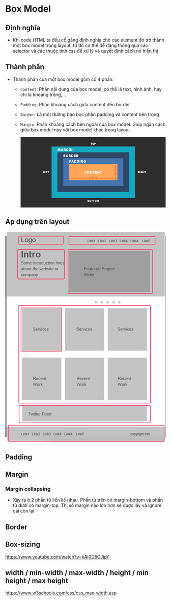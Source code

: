 # Box Model

## Định nghĩa

- Khi code HTML ta đều cố gắng định nghĩa cho các element đó trở thành một box model trong layout, từ đó có thể dễ dàng thông qua các selector và các thuộc tính css để xử lý và quyết định cách nó hiển thị

## Thành phần

- Thành phần của một box model gồm có 4 phần:

  - `Content`: Phần nội dung của box model, có thể là text, hình ảnh, hay chỉ là khoảng trống,...
  - `Padding`: Phần khoảng cách giữa content đến border
  - `Border`: Là một đường bao bọc phần padding và content bên trong
  - `Margin`: Phần khoảng cách bên ngoài của box model. Giúp ngăn cách giữa box model này với box model khác trong layout

    ![](images/box-model-1.png)

## Áp dụng trên layout

![](images/box-model-2.png)

## Padding

## Margin

  ### Margin collapsing
  
  - Xảy ra ở 2 phần tử liền kề nhau. Phần tử trên có margin-bottom và phần từ dưới có margin-top. Thì số margin nào lớn hơn sẽ được lấy và ignore cái còn lại

## Border



## Box-sizing
https://www.youtube.com/watch?v=kAI0D5CJjpY

## width / min-width / max-width / height / min height / max height
https://www.w3schools.com/css/css_max-width.asp